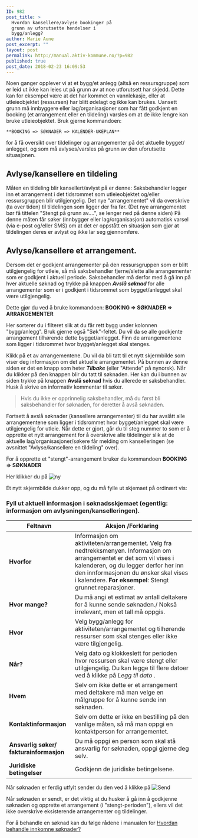 ```yaml
---
ID: 982
post_title: >
  Hvordan kansellere/avlyse bookinger på
  grunn av uforutsette hendelser i
  bygg/anlegg?
author: Marie Aune
post_excerpt: ""
layout: post
permalink: http://manual.aktiv-kommune.no/?p=982
published: true
post_date: 2018-02-23 16:09:53
---
```

Noen ganger opplever vi at et bygg/et anlegg (altså en ressursgruppe) som er leid ut ikke kan leies ut på grunn av at noe utforutsett har skjedd. Dette kan for eksempel være at det har kommet en vannlekasje, eller at utleieobjektet (ressursen) har blitt ødelagt og ikke kan brukes. Uansett grunn må innbyggere eller lag/organisasjoner som har fått godkjent en booking (et arrangement eller en tildeling) varsles om at de ikke lengre kan bruke utleieobjektet. 
Bruk gjerne kommandoen:

    **BOOKING => SØKNADER => KALENDER-UKEPLAN**

for å få oversikt over tildelinger og arrangementer på det aktuelle bygget/ anlegget, og som må avlyses/varsles på grunn av den uforutsette situasjonen.

## Avlyse/kansellere en tildeling
Måten en tildeling blir kansellert/avlyst på er denne: 
Saksbehandler legger inn et arrangement i det tidsrommet som utleieobjektet og/eller ressursgruppen blir utilgjengelig. Det nye "arrangementet" vil da overskrive (ta over tiden) til tildelingen som ligger der fra før. (Det nye arrangementet bør få tittelen "Stengt på grunn av....", se lenger ned på denne siden)
På denne måten får søker (innbygger eller lag/organisasjon) automatisk varsel (via e-post og/eller SMS) om at det er oppstått en situasjon som gjør at tildelingen deres er avlyst og ikke lar seg gjennomføre. 

## Avlyse/kansellere et arrangement.
Dersom det er godkjent arrangementer på den ressursgruppen som er blitt utilgjengelig for utleie, så må saksbehandler fjerne/slette alle arrangementer som er godkjent i aktuell periode. Saksbehandler må derfor med å gå inn på hver aktuelle søknad og trykke på knappen <em><strong>Avslå søknad </strong></em> for alle arrangementer som er i godkjent i tidsrommet som bygget/anlegget skal være utilgjengelig. 

Dette gjør du ved å bruke kommandoen: 
**BOOKING => SØKNADER => ARRANGEMENTER**

Her sorterer du i filteret slik at du får rett bygg under kolonnen "bygg/anlegg". Bruk gjerne også "Søk"-feltet. Du vil da se alle godkjente arrangement tilhørende dette bygget/anlegget. 
Finn de arrangementene som ligger i tidsrommet hvor bygget/anlegget skal stenges. 

Klikk på et av arrangementene. Du vil da bli tatt til et nytt skjermbilde som viser deg informasjon om det aktuelle arrangementet. På bunnen av denne siden er det en knapp som heter *<strong>Tilbake</strong>* (eller "Attende" på nynorsk). Når du klikker på den knappen blir du tatt til søknaden. Her kan du i bunnen av siden trykke på knappen <strong>Avslå søknad</strong> hvis du allerede er saksbehandler. Husk å skrive en informativ kommentar til søker. 

> Hvis du ikke er opprinnelig saksbehandler, må du først bli saksbehandler for søknaden, for deretter å avså søknaden. 

Fortsett å avslå søknader (kansellere arrangementer) til du har avslått alle arrangementene som ligger i tidsrommet hvor bygget/anlegget skal være utilgjengelig for utleie. 
Når dette er gjort, går du til steg nummer to som er å opprette et nytt arrangement for å overskrive alle tildelinger slik at de aktuelle lag/organisasjoner/søkere får melding om kanselleringen (se avsnittet "Avlyse/kansellere en tildeling" over). 

For å opprette et "stengt"-arrangement bruker du kommandoen
**BOOKING => SØKNADER**

Her klikker du på 
![ny](http://manual.aktiv-kommune.no/wp-content/uploads/2017/12/NY.png)

Et nytt skjermbilde dukker opp, og du må fylle ut skjemaet på ordinært vis: 

### Fyll ut aktuell informasjon i søknadsskjemaet (egentlig: informasjon om avlysningen/kanselleringen).

Feltnavn| Aksjon /Forklaring
-----------------------|-------------------------------
**Hvorfor** |Informasjon om aktiviteten/arrangementet. Velg fra nedtrekksmenyen. Informasjon om arrangementet er det som vil vises i kalenderen, og du legger derfor her inn den innformasjonen du ønsker skal vises i kalendere. <strong>For eksempel</strong>: Stengt grunnet reparasjoner. 
**Hvor mange?** |Du må angi et estimat av antall deltakere for å kunne sende søknaden./ Nokså irrelevant, men et tall må oppgis.
**Hvor** |Velg bygg/anlegg for aktiviteten/arrangementet og tilhørende ressurser som skal stenges eller ikke være tilgjengelig. 
**Når?** |Velg dato og klokkeslett for perioden hvor ressursen skal være stengt eller utilgjengelig. Du kan legge til flere datoer ved å klikke på *Legg til dato* .
**Hvem** |Selv om ikke dette er et arrangement med deltakere må man velge en målgruppe for å kunne sende inn søknaden. 
**Kontaktinformasjon** |Selv om dette er ikke en bestilling på den vanlige måten, så må man oppgi en kontaktperson for arrangementet.
**Ansvarlig søker/ fakturainformasjon** |Du må oppgi en person som skal stå ansvarlig for søknaden, oppgi gjerne deg selv. 
**Juridiske betingelser** |Godkjenn de juridiske betingelsene.

Når søknaden er ferdig utfylt sender du den ved å klikke på 
![Send](http://manual.aktiv-kommune.no/wp-content/uploads/2018/01/sendfrontend.png) 


Når søknaden er sendt, er det viktig at du husker å gå inn å godkjenne søknaden og opprette et arrangement (i "stengt-perioden"), ellers vil det ikke overskrive eksisterende arrangementer og tildelinger. 

For å behandle en søknad kan du følge rådene i manualen for [Hvordan behandle innkomne søknader?](https://manual.aktiv-kommune.no/?p=298)